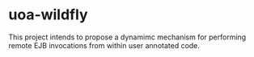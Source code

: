 # uoa-wildfly

This project intends to propose a dynamimc mechanism for performing remote EJB invocations from within user annotated code. 
